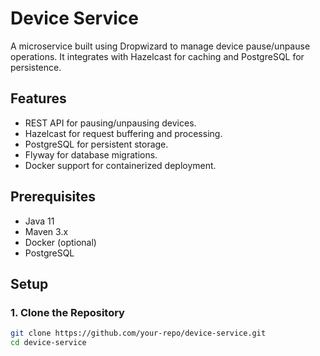 # Device Service

A microservice built using Dropwizard to manage device pause/unpause operations. It integrates with Hazelcast for caching and PostgreSQL for persistence.

## Features
- REST API for pausing/unpausing devices.
- Hazelcast for request buffering and processing.
- PostgreSQL for persistent storage.
- Flyway for database migrations.
- Docker support for containerized deployment.

## Prerequisites
- Java 11
- Maven 3.x
- Docker (optional)
- PostgreSQL

## Setup

### 1. Clone the Repository
```bash
git clone https://github.com/your-repo/device-service.git
cd device-service